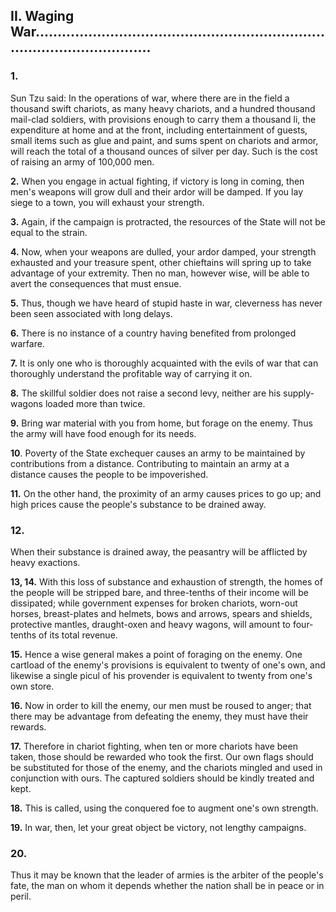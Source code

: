 ## II. Waging War..................................................................................................

### 1.

Sun Tzu said: In the operations of war, where there are in the field a
thousand swift chariots, as many heavy chariots, and a hundred thousand
mail-clad soldiers, with provisions enough to carry them a thousand li, the
expenditure at home and at the front, including entertainment of guests,
small items such as glue and paint, and sums spent on chariots and armor,
will reach the total of a thousand ounces of silver per day. Such is the cost
of raising an army of 100,000 men.

**2.**
When you engage in actual fighting, if victory is long in coming, then men's
weapons will grow dull and their ardor will be damped. If you lay siege to a
town, you will exhaust your strength.

**3.**
Again, if the campaign is protracted, the resources of the State will not be
equal to the strain.

**4.**
Now, when your weapons are dulled, your ardor damped, your strength
exhausted and your treasure spent, other chieftains will spring up to take
advantage of your extremity. Then no man, however wise, will be able to
avert the consequences that must ensue.

**5.**
Thus, though we have heard of stupid haste in war, cleverness has never
been seen associated with long delays.

**6.**
There is no instance of a country having benefited from prolonged warfare.

**7.**
It is only one who is thoroughly acquainted with the evils of war that can
thoroughly understand the profitable way of carrying it on.

**8.**
The skillful soldier does not raise a second levy, neither are his supply-
wagons loaded more than twice.

**9.**
Bring war material with you from home, but forage on the enemy. Thus the
army will have food enough for its needs.

**10**.
Poverty of the State exchequer causes an army to be maintained by
contributions from a distance. Contributing to maintain an army at a distance
causes the people to be impoverished.

**11.**
On the other hand, the proximity of an army causes prices to go up; and
high prices cause the people's substance to be drained away.

### 12.

When their substance is drained away, the peasantry will be afflicted by
heavy exactions.

**13, 14.**
With this loss of substance and exhaustion of strength, the homes of the
people will be stripped bare, and three-tenths of their income will be
dissipated; while government expenses for broken chariots, worn-out
horses, breast-plates and helmets, bows and arrows, spears and shields,
protective mantles, draught-oxen and heavy wagons, will amount to four-
tenths of its total revenue.

**15.**
Hence a wise general makes a point of foraging on the enemy. One cartload
of the enemy's provisions is equivalent to twenty of one's own, and likewise
a single picul of his provender is equivalent to twenty from one's own store.

**16.**
Now in order to kill the enemy, our men must be roused to anger; that there
may be advantage from defeating the enemy, they must have their rewards.

**17.**
Therefore in chariot fighting, when ten or more chariots have been taken,
those should be rewarded who took the first. Our own flags should be
substituted for those of the enemy, and the chariots mingled and used in
conjunction with ours. The captured soldiers should be kindly treated and
kept.

**18.**
This is called, using the conquered foe to augment one's own strength.

**19.**
In war, then, let your great object be victory, not lengthy campaigns.

### 20.

Thus it may be known that the leader of armies is the arbiter of the people's
fate, the man on whom it depends whether the nation shall be in peace or
in peril.